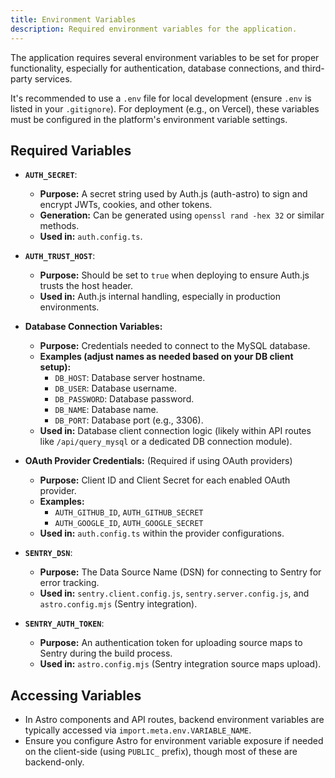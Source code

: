 ```yaml
---
title: Environment Variables
description: Required environment variables for the application.
---
```


The application requires several environment variables to be set for proper functionality, especially for authentication, database connections, and third-party services.

It's recommended to use a `.env` file for local development (ensure `.env` is listed in your `.gitignore`). For deployment (e.g., on Vercel), these variables must be configured in the platform's environment variable settings.

## Required Variables

- **`AUTH_SECRET`**: 
    - **Purpose:** A secret string used by Auth.js (auth-astro) to sign and encrypt JWTs, cookies, and other tokens.
    - **Generation:** Can be generated using `openssl rand -hex 32` or similar methods.
    - **Used in:** `auth.config.ts`.

- **`AUTH_TRUST_HOST`**: 
    - **Purpose:** Should be set to `true` when deploying to ensure Auth.js trusts the host header.
    - **Used in:** Auth.js internal handling, especially in production environments.

- **Database Connection Variables:**
    - **Purpose:** Credentials needed to connect to the MySQL database.
    - **Examples (adjust names as needed based on your DB client setup):**
        - `DB_HOST`: Database server hostname.
        - `DB_USER`: Database username.
        - `DB_PASSWORD`: Database password.
        - `DB_NAME`: Database name.
        - `DB_PORT`: Database port (e.g., 3306).
    - **Used in:** Database client connection logic (likely within API routes like `/api/query_mysql` or a dedicated DB connection module).

- **OAuth Provider Credentials:** (Required if using OAuth providers)
    - **Purpose:** Client ID and Client Secret for each enabled OAuth provider.
    - **Examples:**
        - `AUTH_GITHUB_ID`, `AUTH_GITHUB_SECRET`
        - `AUTH_GOOGLE_ID`, `AUTH_GOOGLE_SECRET`
    - **Used in:** `auth.config.ts` within the provider configurations.

- **`SENTRY_DSN`**: 
    - **Purpose:** The Data Source Name (DSN) for connecting to Sentry for error tracking.
    - **Used in:** `sentry.client.config.js`, `sentry.server.config.js`, and `astro.config.mjs` (Sentry integration).

- **`SENTRY_AUTH_TOKEN`**: 
    - **Purpose:** An authentication token for uploading source maps to Sentry during the build process.
    - **Used in:** `astro.config.mjs` (Sentry integration source maps upload).

## Accessing Variables

- In Astro components and API routes, backend environment variables are typically accessed via `import.meta.env.VARIABLE_NAME`.
- Ensure you configure Astro for environment variable exposure if needed on the client-side (using `PUBLIC_` prefix), though most of these are backend-only. 